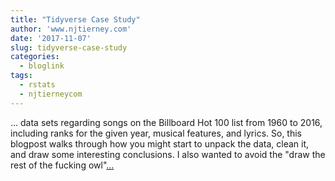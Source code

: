 ```yaml
---
title: "Tidyverse Case Study"
author: 'www.njtierney.com'
date: '2017-11-07'
slug: tidyverse-case-study
categories:
  - bloglink
tags:
  - rstats
  - njtierneycom
---
```


... data sets regarding songs on the Billboard Hot 100 list from 1960 to 2016, including ranks for the given year, musical features, and lyrics. So, this blogpost walks through how you might start to unpack the data, clean it, and draw some interesting conclusions. I also wanted to avoid the "draw the rest of the fucking owl"[... <i class="fas fa-external-link-alt"></i>](https://www.njtierney.com/post/2017/11/07/tidyverse-billboard/)

